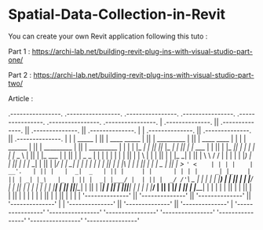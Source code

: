 # Spatial-Data-Collection-in-Revit

You can create your own Revit application following this tuto :

Part 1 : https://archi-lab.net/building-revit-plug-ins-with-visual-studio-part-one/

Part 2 : https://archi-lab.net/building-revit-plug-ins-with-visual-studio-part-two/

Article : 


 .----------------.  .-----------------. .----------------.  .----------------.   .----------------.  .----------------.  .----------------. 
| .--------------. || .--------------. || .--------------. || .--------------. | | .--------------. || .--------------. || .--------------. |
| |     _____    | || | ____  _____  | || |  _________   | || |  ____  ____  | | | |   ______     | || |  _________   | || |  _________   | |
| |    |_   _|   | || ||_   \|_   _| | || | |_   ___  |  | || | |_  _||_  _| | | | |  |_   _ \    | || | |_   ___  |  | || | |  _   _  |  | |
| |      | |     | || |  |   \ | |   | || |   | |_  \_|  | || |   \ \  / /   | | | |    | |_) |   | || |   | |_  \_|  | || | |_/ | | \_|  | |
| |      | |     | || |  | |\ \| |   | || |   |  _|  _   | || |    > `' <    | | | |    |  __'.   | || |   |  _|  _   | || |     | |      | |
| |     _| |_    | || | _| |_\   |_  | || |  _| |___/ |  | || |  _/ /'`\ \_  | | | |   _| |__) |  | || |  _| |___/ |  | || |    _| |_     | |
| |    |_____|   | || ||_____|\____| | || | |_________|  | || | |____||____| | | | |  |_______/   | || | |_________|  | || |   |_____|    | |
| |              | || |              | || |              | || |              | | | |              | || |              | || |              | |
| '--------------' || '--------------' || '--------------' || '--------------' | | '--------------' || '--------------' || '--------------' |
 '----------------'  '----------------'  '----------------'  '----------------'   '----------------'  '----------------'  '----------------' 
